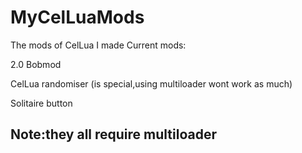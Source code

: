 # MyCelLuaMods
The mods of CelLua I made
Current mods:

2.0 Bobmod

CelLua randomiser (is special,using multiloader wont work as much)

Solitaire button

## Note:they all require multiloader
